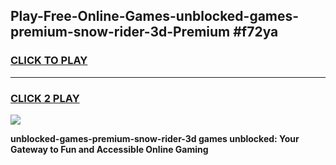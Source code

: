 
## Play-Free-Online-Games-unblocked-games-premium-snow-rider-3d-Premium #f72ya
<h3>
<a href="https://premium.freeplayer.one?title=unblocked-games-premium-snow-rider-3d&ref=8M">CLICK TO PLAY</a></h3>
<hr>

<h3>
<a href="https://premium.freeplayer.one?title=unblocked-games-premium-snow-rider-3d&ref=8M">CLICK 2 PLAY</a>
  
</h3>

<a href="https://premium.freeplayer.one?title=unblocked-games-premium-snow-rider-3d&ref=8M"><img src="https://clearcache.store/games.png"></a>


**unblocked-games-premium-snow-rider-3d games unblocked: Your Gateway to Fun and Accessible Online Gaming**
